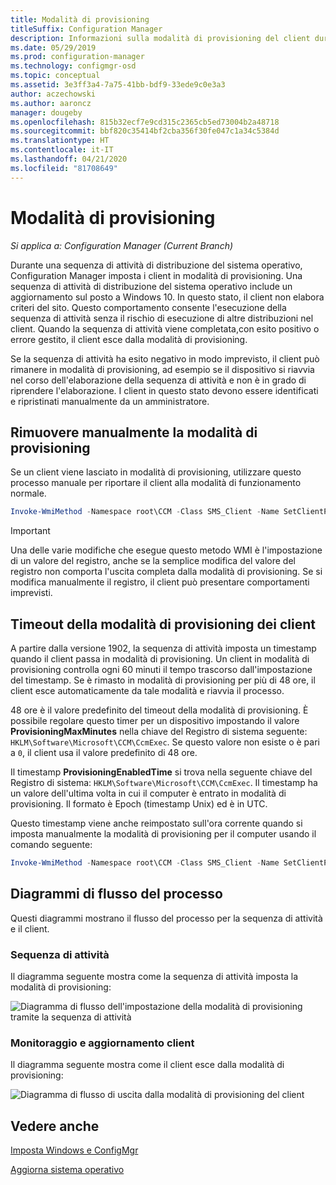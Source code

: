 ```yaml
---
title: Modalità di provisioning
titleSuffix: Configuration Manager
description: Informazioni sulla modalità di provisioning del client durante la sequenza di attività di Configuration Manager.
ms.date: 05/29/2019
ms.prod: configuration-manager
ms.technology: configmgr-osd
ms.topic: conceptual
ms.assetid: 3e3ff3a4-7a75-41bb-bdf9-33ede9c0e3a3
author: aczechowski
ms.author: aaroncz
manager: dougeby
ms.openlocfilehash: 815b32ecf7e9cd315c2365cb5ed73004b2a48718
ms.sourcegitcommit: bbf820c35414bf2cba356f30fe047c1a34c5384d
ms.translationtype: HT
ms.contentlocale: it-IT
ms.lasthandoff: 04/21/2020
ms.locfileid: "81708649"
---
```

# <a name="provisioning-mode"></a>Modalità di provisioning

*Si applica a: Configuration Manager (Current Branch)*

Durante una sequenza di attività di distribuzione del sistema operativo, Configuration Manager imposta i client in modalità di provisioning. Una sequenza di attività di distribuzione del sistema operativo include un aggiornamento sul posto a Windows 10. In questo stato, il client non elabora criteri del sito. Questo comportamento consente l'esecuzione della sequenza di attività senza il rischio di esecuzione di altre distribuzioni nel client. Quando la sequenza di attività viene completata,con esito positivo o errore gestito, il client esce dalla modalità di provisioning.

Se la sequenza di attività ha esito negativo in modo imprevisto, il client può rimanere in modalità di provisioning, ad esempio se il dispositivo si riavvia nel corso dell'elaborazione della sequenza di attività e non è in grado di riprendere l'elaborazione. I client in questo stato devono essere identificati e ripristinati manualmente da un amministratore.


## <a name="manually-remove-provisioning-mode"></a>Rimuovere manualmente la modalità di provisioning

Se un client viene lasciato in modalità di provisioning, utilizzare questo processo manuale per riportare il client alla modalità di funzionamento normale.

```PowerShell
Invoke-WmiMethod -Namespace root\CCM -Class SMS_Client -Name SetClientProvisioningMode -ArgumentList $false
```

> [!Important]  
> Una delle varie modifiche che esegue questo metodo WMI è l'impostazione di un valore del registro, anche se la semplice modifica del valore del registro non comporta l'uscita completa dalla modalità di provisioning. Se si modifica manualmente il registro, il client può presentare comportamenti imprevisti.  


## <a name="client-provisioning-mode-timeout"></a>Timeout della modalità di provisioning dei client

A partire dalla versione 1902, la sequenza di attività imposta un timestamp quando il client passa in modalità di provisioning. Un client in modalità di provisioning controlla ogni 60 minuti il tempo trascorso dall'impostazione del timestamp. Se è rimasto in modalità di provisioning per più di 48 ore, il client esce automaticamente da tale modalità e riavvia il processo.

48 ore è il valore predefinito del timeout della modalità di provisioning. È possibile regolare questo timer per un dispositivo impostando il valore **ProvisioningMaxMinutes** nella chiave del Registro di sistema seguente: `HKLM\Software\Microsoft\CCM\CcmExec`. Se questo valore non esiste o è pari a `0`, il client usa il valore predefinito di 48 ore.

Il timestamp **ProvisioningEnabledTime** si trova nella seguente chiave del Registro di sistema: `HKLM\Software\Microsoft\CCM\CcmExec`. Il timestamp ha un valore dell'ultima volta in cui il computer è entrato in modalità di provisioning. Il formato è Epoch (timestamp Unix) ed è in UTC.

Questo timestamp viene anche reimpostato sull'ora corrente quando si imposta manualmente la modalità di provisioning per il computer usando il comando seguente:

```powershell
Invoke-WmiMethod -Namespace root\CCM -Class SMS_Client -Name SetClientProvisioningMode -ArgumentList $true
```

## <a name="process-flow-diagrams"></a>Diagrammi di flusso del processo

Questi diagrammi mostrano il flusso del processo per la sequenza di attività e il client.

### <a name="task-sequence"></a>Sequenza di attività

Il diagramma seguente mostra come la sequenza di attività imposta la modalità di provisioning:

![Diagramma di flusso dell'impostazione della modalità di provisioning tramite la sequenza di attività](media/3197824-ts-flow.png)

### <a name="client-remediation"></a>Monitoraggio e aggiornamento client

Il diagramma seguente mostra come il client esce dalla modalità di provisioning:

![Diagramma di flusso di uscita dalla modalità di provisioning del client](media/3197824-client-flow.png)


## <a name="see-also"></a>Vedere anche

[Imposta Windows e ConfigMgr](task-sequence-steps.md#BKMK_SetupWindowsandConfigMgr)

[Aggiorna sistema operativo](task-sequence-steps.md#BKMK_UpgradeOS)
